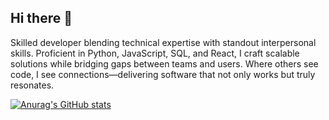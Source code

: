 ## Hi there 👋
Skilled developer blending technical expertise with standout interpersonal skills. Proficient in Python, JavaScript, SQL, and React, I craft scalable solutions while bridging gaps between teams and users. Where others see code, I see connections—delivering software that not only works but truly resonates. 

[![Anurag's GitHub stats](https://github-readme-stats.vercel.app/api?username=NaomiRan)](https://github.com/anuraghazra/github-readme-stats)
